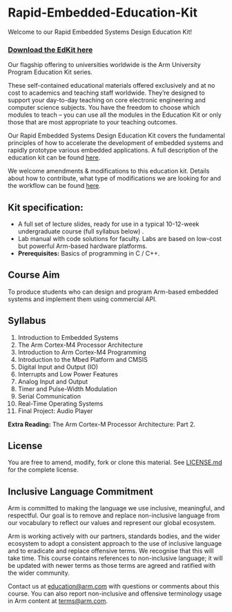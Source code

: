 
# Rapid-Embedded-Education-Kit

Welcome to our Rapid Embedded Systems Design Education Kit!

### [Download the EdKit here](https://github.com/arm-university/Rapid-Embedded-Education-Kit/archive/refs/heads/main.zip)

Our flagship offering to universities worldwide is the Arm University Program Education Kit series.

These self-contained educational materials offered exclusively and at no cost to academics and teaching staff worldwide. They’re designed to support your day-to-day teaching on core electronic engineering and computer science subjects. You have the freedom to choose which modules to teach – you can use all the modules in the Education Kit or only those that are most appropriate to your teaching outcomes.

Our Rapid Embedded Systems Design Education Kit covers the fundamental principles of how to accelerate the development of embedded systems and rapidly prototype various embedded applications. A full description of the education kit can be found [here](https://www.arm.com/resources/education/education-kits/rapid-embedded-systems). 

We welcome amendments & modifications to this education kit. Details about how to contribute, what type of modifications we are looking for and the workflow can be found [here](https://github.com/arm-university/Rapid-Embedded-Education-Kit/tree/main/Contributions_and_Modifications).


 ## Kit specification:

* A full set of lecture slides, ready for use in a typical 10-12-week undergraduate course (full syllabus below) .
* Lab manual with code solutions for faculty. Labs are based on low-cost but powerful Arm-based hardware platforms. 
* **Prerequisites:** Basics of programming in C / C++.

## Course Aim
To produce students who can design and program Arm-based embedded systems and implement them using commercial API.

## Syllabus
1. Introduction to Embedded Systems
1. The Arm Cortex-M4 Processor Architecture
1. Introduction to Arm Cortex-M4 Programming
1. Introduction to the Mbed Platform and CMSIS
1. Digital Input and Output (IO)
1. Interrupts and Low Power Features
1. Analog Input and Output
1. Timer and Pulse-Width Modulation
1. Serial Communication
1. Real-Time Operating Systems
1. Final Project: Audio Player

**Extra Reading:** The Arm Cortex-M Processor Architecture: Part 2.

## License
You are free to amend, modify, fork or clone this material. See [LICENSE.md](https://github.com/arm-university/Rapid-Embedded-Education-Kit/blob/main/License/LICENSE.md) for the complete license.

## Inclusive Language Commitment
Arm is committed to making the language we use inclusive, meaningful, and respectful. Our goal is to remove and replace non-inclusive language from our vocabulary to reflect our values and represent our global ecosystem.
 
Arm is working actively with our partners, standards bodies, and the wider ecosystem to adopt a consistent approach to the use of inclusive language and to eradicate and replace offensive terms. We recognise that this will take time. This course contains references to non-inclusive language; it will be updated with newer terms as those terms are agreed and ratified with the wider community. 
 
Contact us at education@arm.com with questions or comments about this course. You can also report non-inclusive and offensive terminology usage in Arm content at terms@arm.com.
